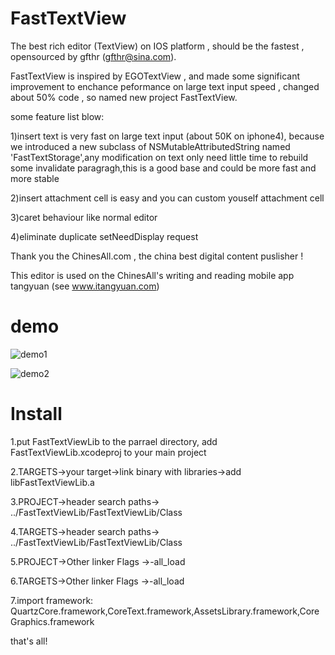 FastTextView
============

The best rich editor  (TextView) on IOS platform , should be the fastest , opensourced by gfthr (gfthr@sina.com).

FastTextView is inspired by EGOTextView , and made some significant improvement to enchance peformance on large text input speed , changed about 50% code , so named new project FastTextView.

some feature list blow:

1)insert text is very fast on large text input (about 50K on iphone4), because we introduced a new subclass of NSMutableAttributedString named 'FastTextStorage',any modification on text only need little time to rebuild some invalidate paragragh,this is a good base and  could be more fast and more stable


2)insert attachment cell is easy and you can custom youself attachment cell


3)caret behaviour like normal editor


4)eliminate duplicate setNeedDisplay request 


Thank you the ChinesAll.com , the china best digital content puslisher !

This editor is used on the ChinesAll's writing and reading mobile app tangyuan (see www.itangyuan.com) 


demo 
============
![demo1](https://github.com/gfthr/FastTextView/blob/master/screenshot/demo1.png "demo1")

![demo2](https://github.com/gfthr/FastTextView/blob/master/screenshot/demo2.png "demo2")



Install
============
1.put FastTextViewLib to the parrael directory, add  FastTextViewLib.xcodeproj to your main project

2.TARGETS->your target->link binary with libraries->add libFastTextViewLib.a

3.PROJECT->header search paths-> ../FastTextViewLib/FastTextViewLib/Class

4.TARGETS->header search paths-> ../FastTextViewLib/FastTextViewLib/Class

5.PROJECT->Other linker Flags ->-all_load

6.TARGETS->Other linker Flags ->-all_load

7.import framework: QuartzCore.framework,CoreText.framework,AssetsLibrary.framework,CoreGraphics.framework


that's all!